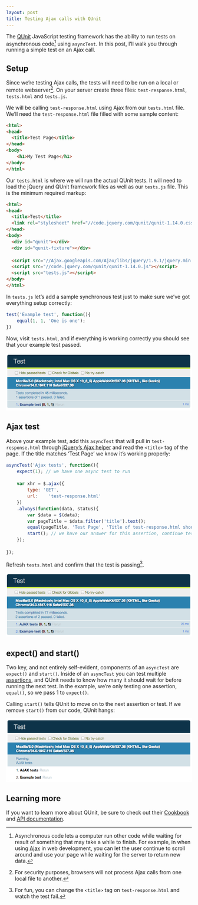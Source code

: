 ```yaml
---
layout: post
title: Testing Ajax calls with QUnit
---
```

The [QUnit](http://api.qunitjs.com/asyncTest/) JavaScript testing framework has the ability to run tests on asynchronous code[^async] using `asyncTest`. In this post, I’ll walk you through running a simple test on an Ajax call.

## Setup
Since we’re testing Ajax calls, the tests will need to be run on a local or remote webserver[^server]. On your server create three files: `test-response.html`, `tests.html` and `tests.js`.

We will be calling `test-response.html` using Ajax from our `tests.html` file. We’ll need the `test-response.html` file filled with some sample content:

```html
<html>
<head>
  <title>Test Page</title>
</head>
<body>
	<h1>My Test Page</h1>
</body>
</html>
```

Our `tests.html` is where we will run the actual QUnit tests. It will need to load the jQuery and QUnit framework files as well as our `tests.js` file. This is the minimum required markup:

```html
<html>
<head>
  <title>Test</title>
  <link rel="stylesheet" href="//code.jquery.com/qunit/qunit-1.14.0.css">
</head>
<body>
  <div id="qunit"></div>
  <div id="qunit-fixture"></div>
  
  <script src="//Ajax.googleapis.com/Ajax/libs/jquery/1.9.1/jquery.min.js"></script>
  <script src="//code.jquery.com/qunit/qunit-1.14.0.js"></script>
  <script src="tests.js"></script>  
</body>
</html>
```

In `tests.js` let’s add a sample synchronous test just to make sure we’ve got everything setup correctly:

```js
test('Example test', function(){
	equal(1, 1, 'One is one');
})
```

Now, visit `tests.html`, and if everything is working correctly you should see that your example test passed.

![QUnit example test passed](/blog/images/2014/04/qunit-example.png)

## Ajax test

Above your example test, add this `asyncTest` that will pull in `test-response.html` through [jQuery’s Ajax helper](https://api.jquery.com/jQuery.ajax/) and read the `<title>` tag of the page. If the title matches ‘Test Page’ we know it’s working properly:

```js
asyncTest('Ajax tests', function(){
	expect(1); // we have one async test to run
	
	var xhr = $.ajax({
		type: 'GET',
		url: 	'test-response.html'
	})
	.always(function(data, status){
		var $data = $(data);
		var pageTitle = $data.filter('title').text();
		equal(pageTitle, 'Test Page', 'Title of test-response.html should be \'Test Page\'');
		start(); // we have our answer for this assertion, continue testing other assertions
	});

});
```

Refresh `tests.html` and confirm that the test is passing[^fun].

![QUnit Ajax and example tests passed](/blog/images/2014/04/qunit-ajax.png)

## expect() and start()

Two key, and not entirely self-evident, components of an `asyncTest` are `expect()` and `start()`. Inside of an `asyncTest` you can test multiple [assertions](http://api.qunitjs.com/category/assert/), and QUnit needs to know how many it should wait for before running the next test. In the example, we’re only testing one assertion, `equal()`, so we pass 1 to `expect()`.

Calling `start()` tells QUnit to move on to the next assertion or test. If we remove `start()` from our code, QUnit hangs:

![QUnit stuck waiting](/blog/images/2014/04/qunit-hang.png)

## Learning more

If you want to learn more about QUnit, be sure to check out their [Cookbook](http://qunitjs.com/cookbook/) and [API documentation](http://api.qunitjs.com/).

[^async]: Asynchronous code lets a computer run other code while waiting for result of something that may take a while to finish. For example, in when using [Ajax](https://en.wikipedia.org/wiki/Ajax_%28programming%29) in web development, you can let the user continue to scroll around and use your page while waiting for the server to return new data.

[^server]: For security purposes, browsers will not process Ajax calls from one local file to another.

[^fun]: For fun, you can change the `<title>` tag on `test-response.html` and watch the test fail.